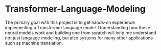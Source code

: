 # Transformer-Language-Modeling
The primary goal with this project is to get hands-on experience implementing a Transformer language model. Understanding how these neural models work and building one from scratch will help me understand not just language modeling, but also systems for many other applications such as machine translation.
